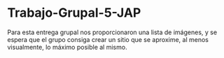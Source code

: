 # Trabajo-Grupal-5-JAP

Para esta entrega grupal nos proporcionaron una lista de imágenes, y se espera que el grupo consiga crear un sitio que se aproxime, al menos visualmente, lo máximo posible al mismo.
